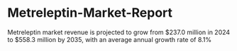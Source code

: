 # Metreleptin-Market-Report
Metreleptin market revenue is projected to grow from $237.0 million in 2024 to $558.3 million by 2035, with an average annual growth rate of 8.1%
